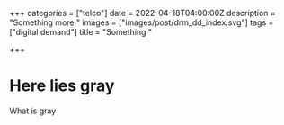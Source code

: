 +++
categories = ["telco"]
date = 2022-04-18T04:00:00Z
description = "Something more "
images = ["images/post/drm_dd_index.svg"]
tags = ["digital demand"]
title = "Something "

+++
# Here lies gray

What is gray
